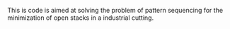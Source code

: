 This is code is aimed at solving the problem of pattern sequencing for the minimization of open stacks in a industrial cutting.